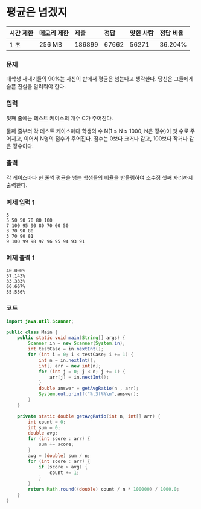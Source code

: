 # 평균은 넘겠지

| 시간 제한 | 메모리 제한 | 제출   | 정답  | 맞힌 사람 | 정답 비율 |
| :-------- | :---------- | :----- | :---- | :-------- | :-------- |
|1 초	|256 MB	|186899	|67662	|56271	|36.204%|

### 문제

대학생 새내기들의 90%는 자신이 반에서 평균은 넘는다고 생각한다. 당신은 그들에게 슬픈 진실을 알려줘야 한다.
### 입력

첫째 줄에는 테스트 케이스의 개수 C가 주어진다.

둘째 줄부터 각 테스트 케이스마다 학생의 수 N(1 ≤ N ≤ 1000, N은 정수)이 첫 수로 주어지고, 이어서 N명의 점수가 주어진다. 점수는 0보다 크거나 같고, 100보다 작거나 같은 정수이다.

### 출력

각 케이스마다 한 줄씩 평균을 넘는 학생들의 비율을 반올림하여 소수점 셋째 자리까지 출력한다.

### 예제 입력 1
```
5
5 50 50 70 80 100
7 100 95 90 80 70 60 50
3 70 90 80
3 70 90 81
9 100 99 98 97 96 95 94 93 91
```

### 예제 출력 1
```
40.000%
57.143%
33.333%
66.667%
55.556%
```

### 코드

```java
import java.util.Scanner;

public class Main {
    public static void main(String[] args) {
        Scanner in = new Scanner(System.in);
        int testCase = in.nextInt();
        for (int i = 0; i < testCase; i += 1) {
            int n = in.nextInt();
            int[] arr = new int[n];
            for (int j = 0; j < n; j += 1) {
                arr[j] = in.nextInt();
            }
            double answer = getAvgRatio(n , arr);
            System.out.printf("%.3f%%\n",answer);
        }
    }

    private static double getAvgRatio(int n, int[] arr) {
        int count = 0;
        int sum = 0;
        double avg;
        for (int score : arr) {
            sum += score;
        }
        avg = (double) sum / n;
        for (int score : arr) {
            if (score > avg) {
                count += 1;
            }
        }
        return Math.round((double) count / n * 100000) / 1000.0;
    }
}
```
